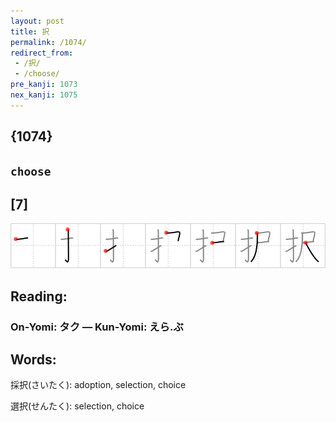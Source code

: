 ```yaml
---
layout: post
title: 択
permalink: /1074/
redirect_from:
 - /択/
 - /choose/
pre_kanji: 1073
nex_kanji: 1075
---
```


## {1074}

## `choose`

## [7]

<div class="stroke"><img src="../images/E68A9E.png" /></div>

## Reading:

### On-Yomi: タク &mdash; Kun-Yomi: えら.ぶ

## Words:

採択(さいたく): adoption, selection, choice

選択(せんたく): selection, choice
